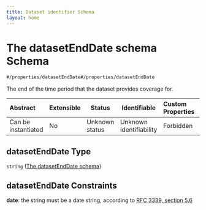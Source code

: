 ```yaml
---
title: Dataset identifier Schema
layout: home
---
```

# The datasetEndDate schema Schema

```txt
#/properties/datasetEndDate#/properties/datasetEndDate
```

The end of the time period that the dataset provides coverage for.


| Abstract            | Extensible | Status         | Identifiable            | Custom Properties | Additional Properties | Access Restrictions | Defined In                                                                    |
| :------------------ | ---------- | -------------- | ----------------------- | :---------------- | --------------------- | ------------------- | ----------------------------------------------------------------------------- |
| Can be instantiated | No         | Unknown status | Unknown identifiability | Forbidden         | Allowed               | none                | [dataset.schema.json\*](../schema/dataset.schema.json "open original schema") |

## datasetEndDate Type

`string` ([The datasetEndDate schema](dataset-properties-the-datasetenddate-schema.md))

## datasetEndDate Constraints

**date**: the string must be a date string, according to [RFC 3339, section 5.6](https://tools.ietf.org/html/rfc3339 "check the specification")
